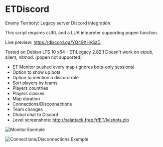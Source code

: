 # ETDiscord
Enemy Territory: Legacy server Discord integration.

This script requires cURL and a LUA intepreter supporting popen function.

Live preview: https://discord.gg/YQ49XHySzD

Tested on Debian LTS 10 x64 - ET:Legacy 2.82.1
Doesn't work on etpub, silent, nitmod. (popen not supported) 

- ET Monitor pushed every map (ignores bots-only sessions)
- Option to show up bots
- Option to mention a discord role
- Sort players by teams
- Players countries
- Players classes
- Map duration
- Connections/Disconnections
- Team changes
- Global chat to Discord
- Level screenshots: http://xelattack.free.fr/ET/lvlshots.zip

![Monitor Exemple](http://xelattack.free.fr/ET/monitor.png)


![Connections/Disconnections Exemple](http://xelattack.free.fr/ET/exemple2.png)
